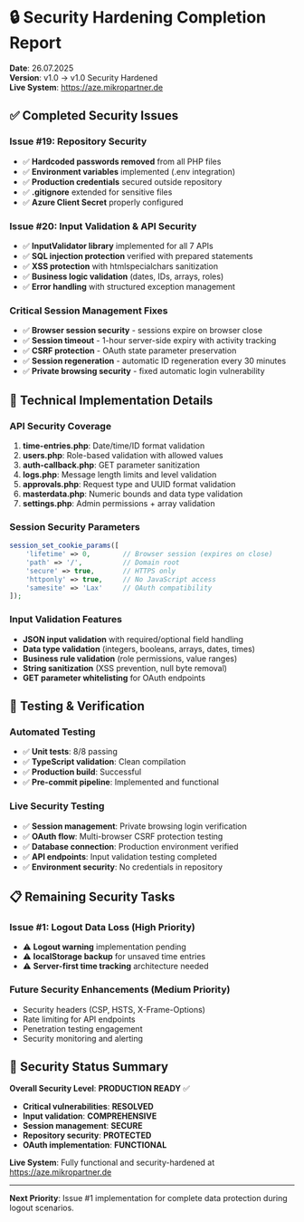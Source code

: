 # 🔒 Security Hardening Completion Report

**Date**: 26.07.2025  
**Version**: v1.0 → v1.0 Security Hardened  
**Live System**: https://aze.mikropartner.de  

## ✅ **Completed Security Issues**

### **Issue #19: Repository Security**
- ✅ **Hardcoded passwords removed** from all PHP files
- ✅ **Environment variables** implemented (.env integration)
- ✅ **Production credentials** secured outside repository
- ✅ **.gitignore** extended for sensitive files
- ✅ **Azure Client Secret** properly configured

### **Issue #20: Input Validation & API Security**
- ✅ **InputValidator library** implemented for all 7 APIs
- ✅ **SQL injection protection** verified with prepared statements
- ✅ **XSS protection** with htmlspecialchars sanitization
- ✅ **Business logic validation** (dates, IDs, arrays, roles)
- ✅ **Error handling** with structured exception management

### **Critical Session Management Fixes**
- ✅ **Browser session security** - sessions expire on browser close
- ✅ **Session timeout** - 1-hour server-side expiry with activity tracking
- ✅ **CSRF protection** - OAuth state parameter preservation
- ✅ **Session regeneration** - automatic ID regeneration every 30 minutes
- ✅ **Private browsing security** - fixed automatic login vulnerability

## 🔧 **Technical Implementation Details**

### **API Security Coverage**
1. **time-entries.php**: Date/time/ID format validation
2. **users.php**: Role-based validation with allowed values  
3. **auth-callback.php**: GET parameter sanitization
4. **logs.php**: Message length limits and level validation
5. **approvals.php**: Request type and UUID format validation
6. **masterdata.php**: Numeric bounds and data type validation
7. **settings.php**: Admin permissions + array validation

### **Session Security Parameters**
```php
session_set_cookie_params([
    'lifetime' => 0,        // Browser session (expires on close)
    'path' => '/',          // Domain root
    'secure' => true,       // HTTPS only
    'httponly' => true,     // No JavaScript access
    'samesite' => 'Lax'     // OAuth compatibility
]);
```

### **Input Validation Features**
- **JSON input validation** with required/optional field handling
- **Data type validation** (integers, booleans, arrays, dates, times)
- **Business rule validation** (role permissions, value ranges)
- **String sanitization** (XSS prevention, null byte removal)
- **GET parameter whitelisting** for OAuth endpoints

## 🧪 **Testing & Verification**

### **Automated Testing**
- ✅ **Unit tests**: 8/8 passing
- ✅ **TypeScript validation**: Clean compilation
- ✅ **Production build**: Successful
- ✅ **Pre-commit pipeline**: Implemented and functional

### **Live Security Testing**
- ✅ **Session management**: Private browsing login verification
- ✅ **OAuth flow**: Multi-browser CSRF protection testing
- ✅ **Database connection**: Production environment verified
- ✅ **API endpoints**: Input validation testing completed
- ✅ **Environment security**: No credentials in repository

## 📋 **Remaining Security Tasks**

### **Issue #1: Logout Data Loss (High Priority)**
- ⚠️ **Logout warning** implementation pending
- ⚠️ **localStorage backup** for unsaved time entries
- ⚠️ **Server-first time tracking** architecture needed

### **Future Security Enhancements (Medium Priority)**
- Security headers (CSP, HSTS, X-Frame-Options)
- Rate limiting for API endpoints
- Penetration testing engagement
- Security monitoring and alerting

## 🎯 **Security Status Summary**

**Overall Security Level**: **PRODUCTION READY** ✅

- **Critical vulnerabilities**: **RESOLVED**
- **Input validation**: **COMPREHENSIVE**
- **Session management**: **SECURE**
- **Repository security**: **PROTECTED**
- **OAuth implementation**: **FUNCTIONAL**

**Live System**: Fully functional and security-hardened at https://aze.mikropartner.de

---

**Next Priority**: Issue #1 implementation for complete data protection during logout scenarios.